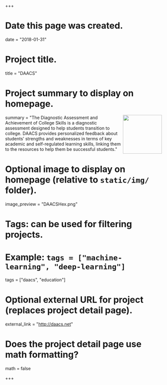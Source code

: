 +++
# Date this page was created.
date = "2018-01-31"

# Project title.
title = "DAACS"

# Project summary to display on homepage.
summary = "<img src='img/DAACSHex.png' align='right' width='125' />The Diagnostic Assessment and Achievement of College Skills is a diagnostic assessment designed to help students transition to college. DAACS provides personalized feedback about students’ strengths and weaknesses in terms of key academic and self-regulated learning skills, linking them to the resources to help them be successful students."

# Optional image to display on homepage (relative to `static/img/` folder).
image_preview = "DAACSHex.png"

# Tags: can be used for filtering projects.
# Example: `tags = ["machine-learning", "deep-learning"]`
tags = ["daacs", "education"]

# Optional external URL for project (replaces project detail page).
external_link = "http://daacs.net"

# Does the project detail page use math formatting?
math = false

+++

